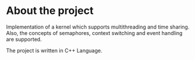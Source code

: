 # About the project

Implementation of a kernel which supports multithreading and time sharing.
Also, the concepts of semaphores, context switching and event handling are supported.

The project is written in C++ Language.
